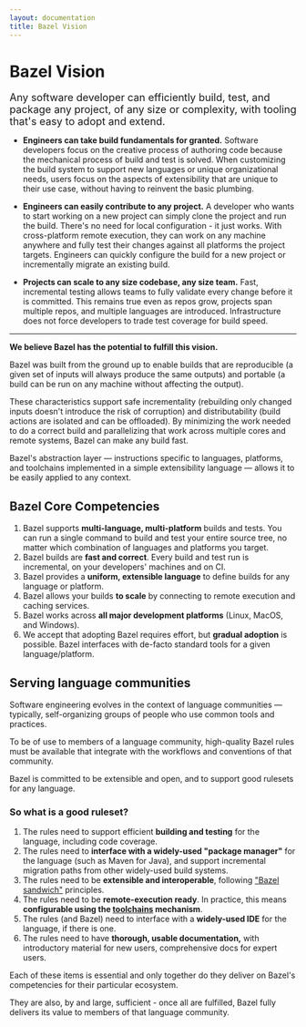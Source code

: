 ```yaml
---
layout: documentation
title: Bazel Vision
---
```


# Bazel Vision

<p><font size='+1'>Any software developer can efficiently build, test, and package
any project, of any size or complexity, with tooling that's easy to adopt and
extend.</font></p>

*   **Engineers can take build fundamentals for granted.** Software developers
    focus on the creative process of authoring code because the mechanical
    process of build and test is solved. When customizing the build system to
    support new languages or unique organizational needs, users focus on the
    aspects of extensibility that are unique to their use case, without having
    to reinvent the basic plumbing.

*   **Engineers can easily contribute to any project.** A developer who wants to
    start working on a new project can simply clone the project and run the
    build. There's no need for local configuration - it just works. With
    cross-platform remote execution, they can work on any machine anywhere and
    fully test their changes against all platforms the project targets.
    Engineers can quickly configure the build for a new project or incrementally
    migrate an existing build.

*   **Projects can scale to any size codebase, any size team.** Fast,
    incremental testing allows teams to fully validate every change before it is
    committed. This remains true even as repos grow, projects span multiple
    repos, and multiple languages are introduced. Infrastructure does not force
    developers to trade test coverage for build speed.

---

**We believe Bazel has the potential to fulfill this vision.**

Bazel was built
from the ground up to enable builds that are reproducible (a given set of inputs
will always produce the same outputs) and portable (a build can be run on any
machine without affecting the output).

These characteristics support safe incrementality (rebuilding only changed
inputs doesn't introduce the risk of corruption) and distributability (build
actions are isolated and can be offloaded). By minimizing the work needed to do
a correct build and parallelizing that work across multiple cores and remote
systems, Bazel can make any build fast.

Bazel's abstraction layer — instructions specific to languages, platforms, and
toolchains implemented in a simple extensibility language — allows it to be
easily applied to any context.

## Bazel Core Competencies

1.  Bazel supports **multi-language, multi-platform** builds and tests. You can
    run a single command to build and test your entire source tree, no matter
    which combination of languages and platforms you target.
1.  Bazel builds are **fast and correct**. Every build and test run is
    incremental, on your developers' machines and on CI.
1.  Bazel provides a **uniform, extensible language** to define builds for any
    language or platform.
1.  Bazel allows your builds **to scale** by connecting to remote execution and
    caching services.
1.  Bazel works across **all major development platforms** (Linux, MacOS, and
    Windows).
1.  We accept that adopting Bazel requires effort, but **gradual adoption** is
    possible. Bazel interfaces with de-facto standard tools for a given
    language/platform.

## Serving language communities

Software engineering evolves in the context of language communities — typically,
self-organizing groups of people who use common tools and practices.

To be of use to members of a language community, high-quality Bazel rules must be
available that integrate with the workflows and conventions of that community.

Bazel is committed to be extensible and open, and to support good rulesets for
any language.

### So what is a good ruleset?

1.  The rules need to support efficient **building and testing** for the
    language, including code coverage.
1.  The rules need to **interface with a widely-used "package manager"** for the
    language (such as Maven for Java), and support incremental migration paths
    from other widely-used build systems.
1.  The rules need to be **extensible and interoperable**, following
    ["Bazel sandwich"](https://bazel.build/designs/2016/08/04/extensibility-for-native-rules.html)
    principles.
1.  The rules need to be **remote-execution ready**. In practice, this means
    **configurable using the [toolchains](toolchains.html) mechanism**.
1.  The rules (and Bazel) need to interface with a **widely-used IDE** for the
    language, if there is one.
1.  The rules need to have **thorough, usable documentation,** with introductory
    material for new users, comprehensive docs for expert users.

Each of these items is essential and only together do they deliver on Bazel's
competencies for their particular ecosystem.

They are also, by and large, sufficient - once all are fulfilled, Bazel fully
delivers its value to members of that language community.
